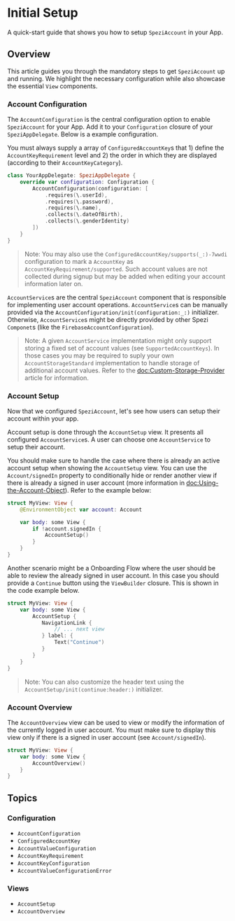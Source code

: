# Initial Setup

<!--

This source file is part of the Spezi open-source project

SPDX-FileCopyrightText: 2023 Stanford University and the project authors (see CONTRIBUTORS.md)

SPDX-License-Identifier: MIT

-->

A quick-start guide that shows you how to setup ``SpeziAccount`` in your App.

## Overview

This article guides you through the mandatory steps to get `SpeziAccount` up and running. We highlight the necessary
configuration while also showcase the essential `View` components.

### Account Configuration

The ``AccountConfiguration`` is the central configuration option to enable ``SpeziAccount`` for your App. Add it
to your `Configuration` closure of your `SpeziAppDelegate`. Below is a example configuration.

You must always supply a array of ``ConfiguredAccountKey``s that 1) define the ``AccountKeyRequirement`` level
and 2) the order in which they are displayed (according to their ``AccountKeyCategory``).

```swift
class YourAppDelegate: SpeziAppDelegate {
    override var configuration: Configuration {
        AccountConfiguration(configuration: [
            .requires(\.userId),
            .requires(\.password),
            .requires(\.name),
            .collects(\.dateOfBirth),
            .collects(\.genderIdentity)
        ])
    }
}
```

> Note: You may also use the ``ConfiguredAccountKey/supports(_:)-7wwdi`` configuration to mark a ``AccountKey`` as
    ``AccountKeyRequirement/supported``. Such account values are not collected during signup but may be added when
    editing your account information later on.

``AccountService``s are the central ``SpeziAccount`` component that is responsible for implementing user account
operations. ``AccountService``s can be manually provided via the ``AccountConfiguration/init(configuration:_:)``  initializer.
Otherwise, ``AccountService``s might be directly provided by other Spezi `Componet`s (like the `FirebaseAccountConfiguration`).

> Note: A given ``AccountService`` implementation might only support storing a fixed set of account values (see ``SupportedAccountKeys``).
    In those cases you may be required to suply your own ``AccountStorageStandard`` implementation
    to handle storage of additional account values. Refer to the <doc:Custom-Storage-Provider> article for information.

### Account Setup

Now that we configured ``SpeziAccount``, let's see how users can setup their account within your app.

Account setup is done through the ``AccountSetup`` view. It presents all configured ``AccountService``s. A user can choose one
``AccountService`` to setup their account.

You should make sure to handle the case where there is already an active account setup when showing the ``AccountSetup`` view.
You can use the ``Account/signedIn`` property to conditionally hide or render another view if there is already a signed in user account
(more information in <doc:Using-the-Account-Object>). Refer to the example below:

```swift
struct MyView: View {
    @EnvironmentObject var account: Account

    var body: some View {
        if !account.signedIn {
            AccountSetup()
        }
    }
}
```

Another scenario might be a Onboarding Flow where the user should be able to review the already signed in user account.
In this case you should provide a `Continue` button using the `ViewBuilder` closure. This is shown in the code example below.

```swift
struct MyView: View {
    var body: some View {
        AccountSetup {
           NavigationLink {
               // ... next view
           } label: {
               Text("Continue")
           }
        }
    }
}
```

> Note: You can also customize the header text using the ``AccountSetup/init(continue:header:)`` initializer.

### Account Overview

The ``AccountOverview`` view can be used to view or modify the information of the currently logged in user account.
You must make sure to display this view only if there is a signed in user account (see ``Account/signedIn``).

```swift
struct MyView: View {
    var body: some View {
        AccountOverview()
    }
}
```

## Topics

### Configuration

- ``AccountConfiguration``
- ``ConfiguredAccountKey``
- ``AccountValueConfiguration``
- ``AccountKeyRequirement``
- ``AccountKeyConfiguration``
- ``AccountValueConfigurationError``

### Views

- ``AccountSetup``
- ``AccountOverview``
